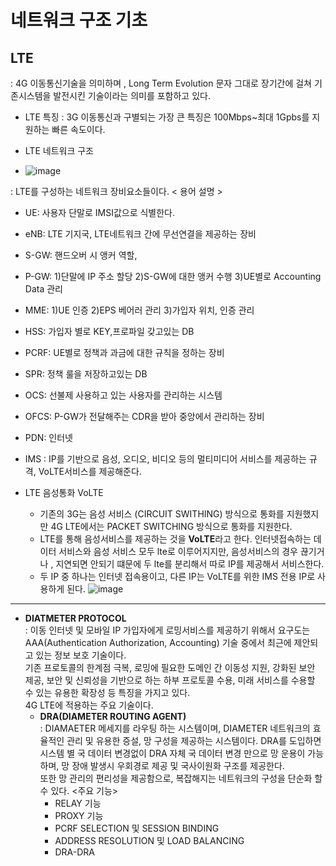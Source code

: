# 네트워크 구조 기초 

## LTE
: 4G 이동통신기술을 의미하며 , Long Term Evolution 문자 그대로 장기간에 걸쳐 기존시스템을 발전시킨 기술이라는 의미를 포함하고 있다.   
- LTE 특징
: 3G 이동통신과 구별되는 가장 큰 특징은 100Mbps~최대 1Gpbs를 지원하는 빠른 속도이다. 

- LTE 네트워크 구조 
- ![image](https://user-images.githubusercontent.com/87008955/127414554-745a78e5-5f0a-48da-8c09-68b1bdf2e41b.png)

: LTE를 구성하는 네트워크 장비요소들이다. 
< 용어 설명 > 

-	UE: 사용자 단말로 IMSI값으로 식별한다.
-	eNB: LTE 기지국, LTE네트워크 간에 무선연결을 제공하는 장비 
-	S-GW: 핸드오버 시 앵커 역할, 
-	P-GW: 1)단말에 IP 주소 할당 2)S-GW에 대한 앵커 수행 3)UE별로 Accounting Data 관리
-	MME: 1)UE 인증 2)EPS 베어러 관리 3)가입자 위치, 인증 관리 
-	HSS: 가입자 별로 KEY,프로파일 갖고있는 DB
-	PCRF: UE별로 정책과 과금에 대한 규칙을 정하는 장비 
-	SPR: 정책 룰을 저장하고있는 DB
-	OCS: 선불제 사용하고 있는 사용자를 관리하는 시스템
-	OFCS: P-GW가 전달해주는 CDR을 받아 중앙에서 관리하는 장비 
-	PDN: 인터넷
-	IMS : IP를 기반으로 음성, 오디오, 비디오 등의 멀티미디어 서비스를 제공하는 규격, VoLTE서비스를 제공해준다. 

- LTE 음성통화 VoLTE
    - 기존의 3G는 음성 서비스 (CIRCUIT SWITHING) 방식으로 통화를 지원했지만 4G LTE에서는 PACKET SWITCHING 방식으로 통화를 지원한다. 
    - LTE를 통해 음성서비스를 제공하는 것을 **VoLTE**라고 한다. 인터넷접속하는 데이터 서비스와 음성 서비스 모두 lte로 이루어지지만, 음성서비스의 경우 끊기거나 , 지연되면 
안되기 떄문에 두 lte를 분리해서 따로 IP를 제공해서 서비스한다.   
    - 두 IP 중 하나는 인터넷 접속용이고, 다른 IP는 VoLTE를 위한 IMS 전용 IP로 사용하게 된다. 
    ![image](https://user-images.githubusercontent.com/87008955/127415454-27e2d5c6-b9bc-4886-8891-f43cb17f3014.png)
***
- **DIATMETER PROTOCOL**   
: 이동 인터넷 및 모바일 IP 가입자에게 로밍서비스를 제공하기 위해서 요구도는 AAA(Authentication Authorization, Accounting) 기술 중에서 최근에 제안되고 있는 정보 보호 기술이다.   
  기존 프로토콜의 한계점 극복, 로밍에 필요한 도메인 간 이동성 지원, 강화된 보안 제공, 보안 및 신뢰성을 기반으로 하는 하부 프로토콜 수용, 미래 서비스를 수용할 수 있는 유용한 확장성 등 특징을 가지고 있다.    
  4G LTE에 적용하는 주요 기술이다.
  - **DRA(DIAMETER ROUTING AGENT)**   
  : DIAMAETER 메세지를 라우팅 하는 시스템이며, DIAMETER 네트워크의 효율적인 관리 및 유용한 증설, 망 구성을 제공하는 시스템이다. 
    DRA를 도입하면 시스템 별 국 데이터 변경없이 DRA 자체 국 데이터 변경 만으로 망 운용이 가능하며, 망 장애 발생시 우회경로 제공 및 국사이원화 구조를 제공한다.    
      또한 망 관리의 편리성을 제공함으로, 복잡해지는 네트워크의 구성을 단순화 할 수 있다. 
      <주요 기능>
      - RELAY 기능 
      - PROXY 기능
      - PCRF SELECTION 및 SESSION BINDING
      - ADDRESS RESOLUTION 및 LOAD BALANCING
      - DRA-DRA 
  
